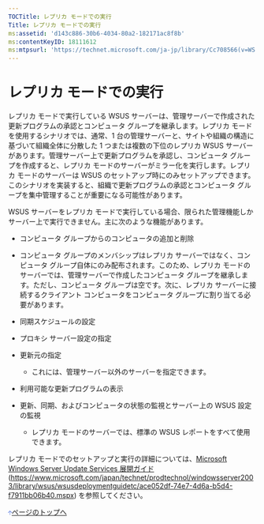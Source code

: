 ```yaml
---
TOCTitle: レプリカ モードでの実行
Title: レプリカ モードでの実行
ms:assetid: 'd143c886-30b6-4034-80a2-182171ac8f8b'
ms:contentKeyID: 18111612
ms:mtpsurl: 'https://technet.microsoft.com/ja-jp/library/Cc708566(v=WS.10)'
---
```


レプリカ モードでの実行
=======================

レプリカ モードで実行している WSUS サーバーは、管理サーバーで作成された更新プログラムの承認とコンピュータ グループを継承します。レプリカ モードを使用するシナリオでは、通常、1 台の管理サーバーと、サイトや組織の構造に基づいて組織全体に分散した 1 つまたは複数の下位のレプリカ WSUS サーバーがあります。管理サーバー上で更新プログラムを承認し、コンピュータ グループを作成すると、レプリカ モードのサーバーがミラー化を実行します。レプリカ モードのサーバーは WSUS のセットアップ時にのみセットアップできます。このシナリオを実装すると、組織で更新プログラムの承認とコンピュータ グループを集中管理することが重要になる可能性があります。

WSUS サーバーをレプリカ モードで実行している場合、限られた管理機能しかサーバー上で実行できません。主に次のような機能があります。

-   コンピュータ グループからのコンピュータの追加と削除

-   コンピュータ グループのメンバシップはレプリカ サーバーではなく、コンピュータ グループ自体にのみ配布されます。このため、レプリカ モードのサーバーでは、管理サーバーで作成したコンピュータ グループを継承します。ただし、コンピュータ グループは空です。次に、レプリカ サーバーに接続するクライアント コンピュータをコンピュータ グループに割り当てる必要があります。

-   同期スケジュールの設定

-   プロキシ サーバー設定の指定

-   更新元の指定

    -   これには、管理サーバー以外のサーバーを指定できます。

-   利用可能な更新プログラムの表示

-   更新、同期、およびコンピュータの状態の監視とサーバー上の WSUS 設定の監視

    -   レプリカ モードのサーバーでは、標準の WSUS レポートをすべて使用できます。

レプリカ モードでのセットアップと実行の詳細については、[Microsoft Windows Server Update Services 展開ガイド](https://www.microsoft.com/japan/technet/prodtechnol/windowsserver2003/library/wsus/wsusdeploymentguidetc/ace052df-74e7-4d6a-b5d4-f7911bb06b40.mspx) (https://www.microsoft.com/japan/technet/prodtechnol/windowsserver2003/library/wsus/wsusdeploymentguidetc/ace052df-74e7-4d6a-b5d4-f7911bb06b40.mspx) を参照してください。

![](images/Cc708566.arrow_px_up(ja-jp,WS.10).gif)[ページのトップへ](#mainsection)
